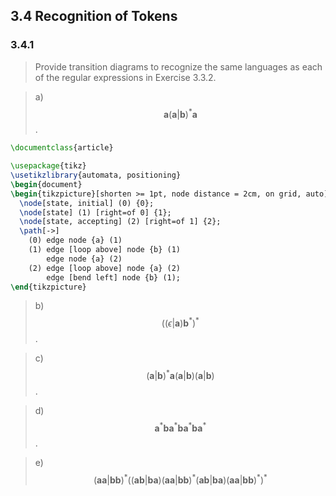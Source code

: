 ## 3.4 Recognition of Tokens

### 3.4.1 

> Provide transition diagrams to recognize the same languages as each of the regular expressions in Exercise 3.3.2.

> a) $$\mathbf{a}(\mathbf{a}|\mathbf{b})^*\mathbf{a}$$.

```latex
\documentclass{article}

\usepackage{tikz}
\usetikzlibrary{automata, positioning}
\begin{document}
\begin{tikzpicture}[shorten >= 1pt, node distance = 2cm, on grid, auto]
  \node[state, initial] (0) {0};
  \node[state] (1) [right=of 0] {1};
  \node[state, accepting] (2) [right=of 1] {2};
  \path[->]
    (0) edge node {a} (1)
    (1) edge [loop above] node {b} (1)
        edge node {a} (2)
    (2) edge [loop above] node {a} (2)
        edge [bend left] node {b} (1);
\end{tikzpicture}
```

> b) $$((ϵ|\mathbf{a})\mathbf{b}^*)^*$$.

> c) $$(\mathbf{a}|\mathbf{b})^*\mathbf{a}(\mathbf{a}|\mathbf{b})(\mathbf{a}|\mathbf{b})$$.

> d) $$\mathbf{a}^*\mathbf{b}\mathbf{a}^*\mathbf{b}\mathbf{a}^*\mathbf{b}\mathbf{a}^*$$.

> e) $$(\mathbf{a}\mathbf{a}|\mathbf{b}\mathbf{b})^*((\mathbf{a}\mathbf{b}|\mathbf{b}\mathbf{a})(\mathbf{a}\mathbf{a}|\mathbf{b}\mathbf{b})^*(\mathbf{a}\mathbf{b}|\mathbf{b}\mathbf{a})(\mathbf{a}\mathbf{a}|\mathbf{b}\mathbf{b})^*)^*$$


